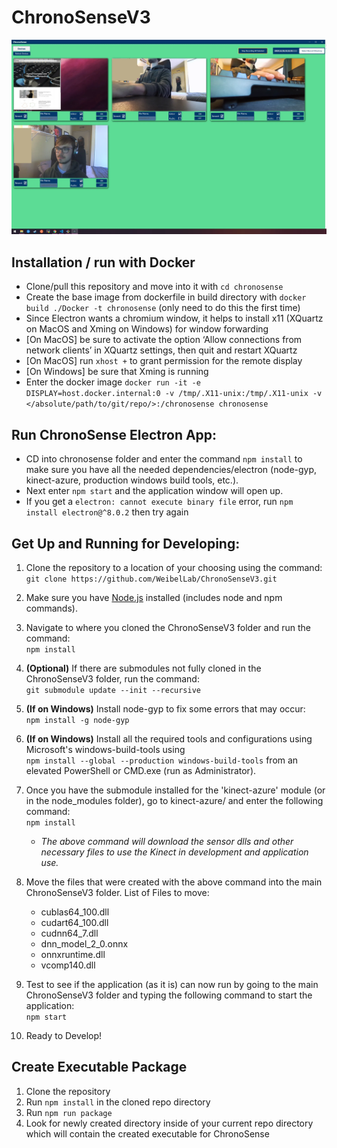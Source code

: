 # ChronoSenseV3

![alt text](./readme_images/ChronoSenseScreenshot.webp "ChronoSenseV3 3/4/21")


## Installation / run with Docker

-   Clone/pull this repository and move into it with `cd chronosense`
-   Create the base image from dockerfile in build directory with `docker build ./Docker -t chronosense` (only need to do this the first time)
-   Since Electron wants a chromium window, it helps to install x11 (XQuartz on MacOS and Xming on Windows) for window forwarding
-   [On MacOS] be sure to activate the option ‘Allow connections from network clients’ in XQuartz settings, then quit and restart XQuartz
-   [On MacOS] run `xhost +` to grant permission for the remote display
-   [On Windows] be sure that Xming is running
-   Enter the docker image `docker run -it -e DISPLAY=host.docker.internal:0 -v /tmp/.X11-unix:/tmp/.X11-unix -v </absolute/path/to/git/repo/>:/chronosense chronosense`

## Run ChronoSense Electron App:

-   CD into chronosense folder and enter the command `npm install` to make sure you have all the needed dependencies/electron (node-gyp, kinect-azure, production windows build tools, etc.).
-   Next enter `npm start` and the application window will open up.
-   If you get a `electron: cannot execute binary file` error, run `npm install electron@^8.0.2` then try again

## Get Up and Running for Developing:

1.  Clone the repository to a location of your choosing using the command:  
    `git clone https://github.com/WeibelLab/ChronoSenseV3.git`

2.  Make sure you have [Node.js](https://nodejs.org/en/) installed (includes node and npm commands).

3.  Navigate to where you cloned the ChronoSenseV3 folder and run the command:  
    `npm install`

4.  **(Optional)** If there are submodules not fully cloned in the ChronoSenseV3 folder, run the command:  
    `git submodule update --init --recursive`

5.  **(If on Windows)** Install node-gyp to fix some errors that may occur:  
    `npm install -g node-gyp`

6.  **(If on Windows)** Install all the required tools and configurations using Microsoft's windows-build-tools using  
    `npm install --global --production windows-build-tools` from an elevated PowerShell or CMD.exe (run as Administrator).

7.  Once you have the submodule installed for the 'kinect-azure' module (or in the node_modules folder), go to kinect-azure/ and enter the following command:  
    `npm install`

    -   _The above command will download the sensor dlls and other necessary files to use the Kinect in development and application use._

8.  Move the files that were created with the above command into the main ChronoSenseV3 folder.
    List of Files to move:

    -   cublas64_100.dll
    -   cudart64_100.dll
    -   cudnn64_7.dll
    -   dnn_model_2_0.onnx
    -   onnxruntime.dll
    -   vcomp140.dll

9.  Test to see if the application (as it is) can now run by going to the main ChronoSenseV3 folder and typing the following command to start the application:  
    `npm start`

10. Ready to Develop!  

## Create Executable Package  
1. Clone the repository  
2. Run `npm install` in the cloned repo directory  
3. Run `npm run package`  
4. Look for newly created directory inside of your current repo directory which will contain the created executable for ChronoSense